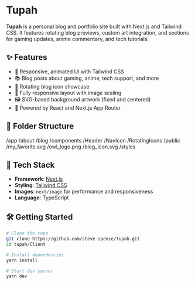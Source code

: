 # Tupah

**Tupah** is a personal blog and portfolio site built with Next.js and Tailwind CSS. It features rotating blog previews, custom art integration, and sections for gaming updates, anime commentary, and tech tutorials.

## ✨ Features

- 🎨 Responsive, animated UI with Tailwind CSS
- 📚 Blog posts about gaming, anime, tech support, and more
- 🔁 Rotating blog icon showcase
- 📱 Fully responsive layout with image scaling
- 🖼️ SVG-based background artwork (fixed and centered)
- 🧠 Powered by React and Next.js App Router

## 📂 Folder Structure
/app
/about
/blog
/components
/Header
/NavIcon
/RotatingIcons
/public
/my_favorite.svg
/owl_logo.png
/blog_icon.svg
/styles


## 🚀 Tech Stack

- **Framework**: [Next.js](https://nextjs.org/)
- **Styling**: [Tailwind CSS](https://tailwindcss.com/)
- **Images**: `next/image` for performance and responsiveness
- **Language**: TypeScript

## 🛠️ Getting Started

```bash
# Clone the repo
git clone https://github.com/steve-spence/tupah.git
cd tupah/Client

# Install dependencies
yarn install

# Start dev server
yarn dev